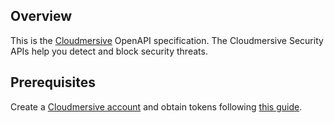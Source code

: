 ## Overview

This is the [Cloudmersive](https://account.cloudmersive.com) OpenAPI specification. The Cloudmersive Security APIs help you detect and block security threats.
## Prerequisites

 Create a [Cloudmersive account](https://account.cloudmersive.com/login) and obtain tokens following [this guide](https://account.cloudmersive.com/keys).
